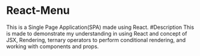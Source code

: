 # React-Menu
This is a Single Page Application(SPA) made using React.
#Description
This is made to demonstrate my understanding in using React and concept of JSX, Rendering, ternary operators to perform conditional rendering, and working with components and props.
